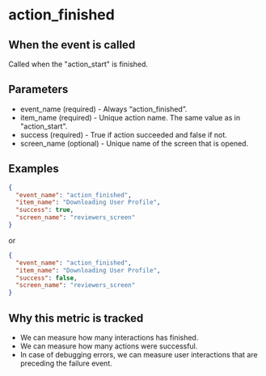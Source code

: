 # action_finished

## When the event is called

Called when the "action_start" is finished.

## Parameters

- event_name (required) - Always “action_finished”.
- item_name (required) - Unique action name. The same value as in "action_start".
- success (required) - True if action succeeded and false if not.
- screen_name (optional) - Unique name of the screen that is opened.

## Examples

```json
{
  "event_name": "action_finished",
  "item_name": "Downloading User Profile",
  "success": true,
  "screen_name": "reviewers_screen"
}
```

or

```json
{
  "event_name": "action_finished",
  "item_name": "Downloading User Profile",
  "success": false,
  "screen_name": "reviewers_screen"
}
```

## Why this metric is tracked

- We can measure how many interactions has finished.
- We can measure how many actions were successful.
- In case of debugging errors, we can measure user interactions that are preceding the failure event.
